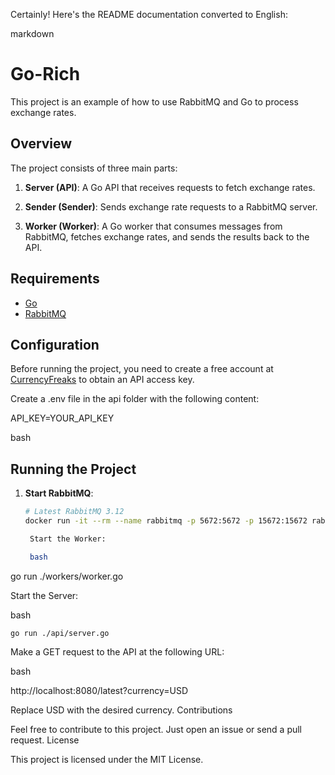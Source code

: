 Certainly! Here's the README documentation converted to English:

markdown

# Go-Rich

This project is an example of how to use RabbitMQ and Go to process exchange rates.

## Overview

The project consists of three main parts:

1. **Server (API)**: A Go API that receives requests to fetch exchange rates.

2. **Sender (Sender)**: Sends exchange rate requests to a RabbitMQ server.

3. **Worker (Worker)**: A Go worker that consumes messages from RabbitMQ, fetches exchange rates, and sends the results back to the API.

## Requirements

- [Go](https://golang.org/dl/)
- [RabbitMQ](https://www.rabbitmq.com/download.html)

## Configuration

Before running the project, you need to create a free account at [CurrencyFreaks](https://currencyfreaks.com/) to obtain an API access key.

Create a .env file in the api folder with the following content:

API_KEY=YOUR_API_KEY

bash


## Running the Project

1. **Start RabbitMQ**:
   ```bash
   # Latest RabbitMQ 3.12
   docker run -it --rm --name rabbitmq -p 5672:5672 -p 15672:15672 rabbitmq:3.12-management

    Start the Worker:

    bash

go run ./workers/worker.go

Start the Server:

bash

    go run ./api/server.go

Make a GET request to the API at the following URL:

bash

http://localhost:8080/latest?currency=USD

Replace USD with the desired currency.
Contributions

Feel free to contribute to this project. Just open an issue or send a pull request.
License

This project is licensed under the MIT License.
